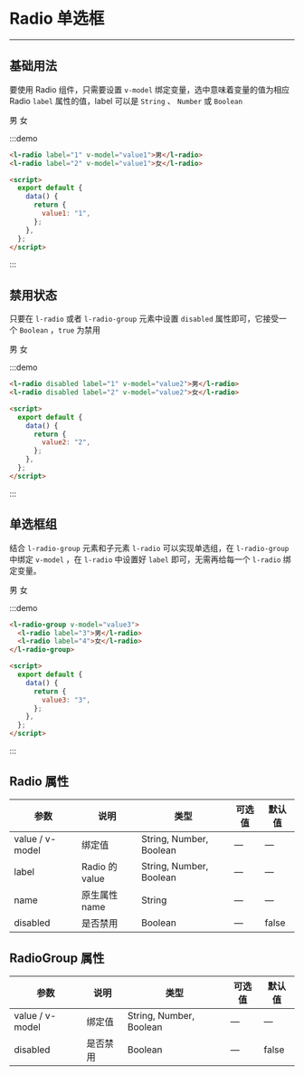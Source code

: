 <script>
export default {
  data() {
    return {
      value1: "1",
      value2: "2",
      value3: "3",
    };
  }
};
</script>

# Radio 单选框

---

## 基础用法

要使用 Radio 组件，只需要设置 `v-model` 绑定变量，选中意味着变量的值为相应 Radio `label` 属性的值，label 可以是 `String` 、 `Number` 或 `Boolean`

<div class='demo-block'>
<l-radio label="1" v-model="value1">男</l-radio>
<l-radio label="2" v-model="value1">女</l-radio>
</div>

:::demo

```html
<l-radio label="1" v-model="value1">男</l-radio>
<l-radio label="2" v-model="value1">女</l-radio>

<script>
  export default {
    data() {
      return {
        value1: "1",
      };
    },
  };
</script>
```

:::

## 禁用状态

只要在 `l-radio` 或者 `l-radio-group` 元素中设置 `disabled` 属性即可，它接受一个 `Boolean` ，`true` 为禁用

<div class='demo-block'>
<l-radio disabled label="1" v-model="value2">男</l-radio>
<l-radio disabled label="2" v-model="value2">女</l-radio>
</div>

:::demo

```html
<l-radio disabled label="1" v-model="value2">男</l-radio>
<l-radio disabled label="2" v-model="value2">女</l-radio>

<script>
  export default {
    data() {
      return {
        value2: "2",
      };
    },
  };
</script>
```

:::

## 单选框组

结合 `l-radio-group` 元素和子元素 `l-radio` 可以实现单选组，在 `l-radio-group` 中绑定 `v-model` ，在 `l-radio` 中设置好 `label` 即可，无需再给每一个 `l-radio` 绑定变量。

<div class='demo-block'>
    <l-radio-group v-model="value3">
      <l-radio label="3">男</l-radio>
      <l-radio label="4">女</l-radio>
    </l-radio-group>
</div>

:::demo

```html
<l-radio-group v-model="value3">
  <l-radio label="3">男</l-radio>
  <l-radio label="4">女</l-radio>
</l-radio-group>

<script>
  export default {
    data() {
      return {
        value3: "3",
      };
    },
  };
</script>
```

:::

## Radio 属性

| 参数            | 说明           | 类型                    | 可选值 | 默认值 |
| --------------- | -------------- | ----------------------- | ------ | ------ |
| value / v-model | 绑定值         | String, Number, Boolean | —      | —      |
| label           | Radio 的 value | String, Number, Boolean | —      | —      |
| name            | 原生属性 name  | String                  | —      | —      |
| disabled        | 是否禁用       | Boolean                 | —      | false  |

## RadioGroup 属性

| 参数            | 说明     | 类型                    | 可选值 | 默认值 |
| --------------- | -------- | ----------------------- | ------ | ------ |
| value / v-model | 绑定值   | String, Number, Boolean | —      | —      |
| disabled        | 是否禁用 | Boolean                 | —      | false  |
